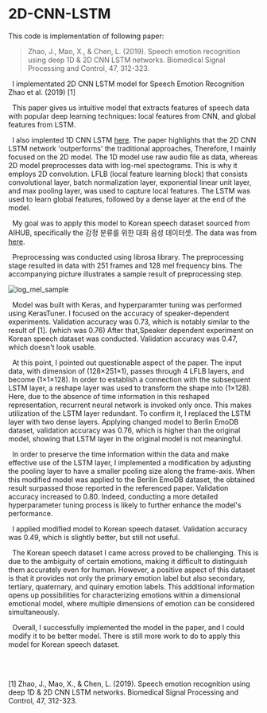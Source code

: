 # 2D-CNN-LSTM

This code is implementation of following paper:
> Zhao, J., Mao, X., & Chen, L. (2019). Speech emotion recognition using deep 1D & 2D CNN LSTM networks. Biomedical Signal Processing and Control, 47, 312-323.

&nbsp;&nbsp;I implementated 2D CNN LSTM model for Speech Emotion Recognition Zhao et al. (2019) [1]

&nbsp;&nbsp;This paper gives us intuitive model that extracts features of speech data with popular deep learning techniques: local features from CNN, and global features from LSTM.

&nbsp;&nbsp;I also implented 1D CNN LSTM [here][1dgithub]. The paper highlights that the 2D CNN LSTM network 'outperforms' the traditional approaches, Therefore, I mainly focused on the 2D model. The 1D model use raw audio file as data, whereas 2D model preprocesses data with log-mel spectograms. This is why it employs 2D convolution. LFLB (local feature learning block) that consists convolutional layer, batch normalization layer, exponential linear unit layer, and max pooling layer, was used to capture local features. The LSTM was used to learn global features, followed by a dense layer at the end of the model.

&nbsp;&nbsp;My goal was to apply this model to Korean speech dataset sourced from AIHUB, specifically the 감정 분류를 위한 대화 음성 데이터셋. The data was from [here][link].

[1dgithub]: https://github.com/buaaaaang/1D-CNN-LSTM
[link]: https://aihub.or.kr/keti_data_board/language_intelligence

&nbsp;&nbsp;Preprocessing was conducted using librosa library. The preprocessing stage resulted in data with 251 frames and 128 mel frequency bins. The accompanying picture illustrates a sample result of preprocessing step.

![log_mel_sample](https://github.com/buaaaaang/buaaaaang.github.io/assets/69184903/b784417c-898c-4fae-b8f8-5c34386d9a13)

&nbsp;&nbsp;Model was built with Keras, and hyperparamter tuning was performed using KerasTuner. I focused on the accuracy of speaker-dependent experiments. Validation accuracy was 0.73, which is notably similar to the result of [1]. (which was 0.76) After that,Speaker dependent experiment on Korean speech dataset was conducted. 
Validation accuracy was 0.47, which doesn't look usable.

&nbsp;&nbsp;At this point, I pointed out questionable aspect of the paper. The input data, with dimension of (128&times;251&times;1), passes through 4 LFLB layers, and become (1&times;1&times;128). In order to establish a connection with the subsequent LSTM layer, a reshape layer was used to transform the shape into (1&times;128). Here, due to the absence of time information in this reshaped representation, recurrent neural network is invoked only once. This makes utilization of the LSTM layer redundant. To confirm it, I replaced the LSTM layer with two dense layers. Applying changed model to Berlin EmoDB dataset, validation accuracy was 0.76, which is higher than the original model, showing that LSTM layer in the original model is not meaningful.

&nbsp;&nbsp;In order to preserve the time information within the data and make effective use of the LSTM layer, I implemented a modification by adjusting the pooling layer to have a smaller pooling size along the frame-axis. When this modified model was applied to the Berilin EmoDB dataset, the obtained result surpassed those reported in the referenced paper. Validation accuracy increased to 0.80. Indeed, conducting a more detailed hyperparameter tuning process is likely to further enhance the model's performance.

&nbsp;&nbsp;I applied modified model to Korean speech dataset. Validation accuracy was 0.49, which is slightly better, but still not useful.

&nbsp;&nbsp;The Korean speech dataset I came across proved to be challenging. This is due to the ambiguity of certain emotions, making it difficult to distinguish them accurately even for human. However, a positive aspect of this dataset is that it provides not only the primary emotion label but also secondary, tertiary, quaternary, and quinary emotion labels. This additional information opens up possibilities for characterizing emotions within a dimensional emotional model, where multiple dimensions of emotion can be considered simultaneously.

&nbsp;&nbsp;Overall, I successfully implemented the model in the paper, and I could modify it to be better model. There is still more work to do to apply this model for Korean speech dataset.

<br/>
<br/>

[1] Zhao, J., Mao, X., & Chen, L. (2019). Speech emotion recognition using deep 1D & 2D CNN LSTM networks. Biomedical Signal Processing and Control, 47, 312-323.
